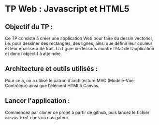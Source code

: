 # TP Web : Javascript et HTML5

## Objectif du TP :
Ce TP consiste à créer une application Web pour faire du dessin vectoriel, i.e. pour dessiner des rectangles, des lignes, ainsi que définir leur couleur et leur épaisseur de trait. La figure ci-dessous montre l’état de l’application et donc l’objectif à atteindre.

## Architecture et outils utilisés :
Pour cela, on a utilisé le patron d'architecture MVC (Modèle-Vue-Contrôleur) ainsi que l'élément HTML5 Canvas.

## Lancer l'application :
Commencez par cloner ce projet à partir de github, puis lancez le fichier ```canvas.html``` dans un navigateur.
